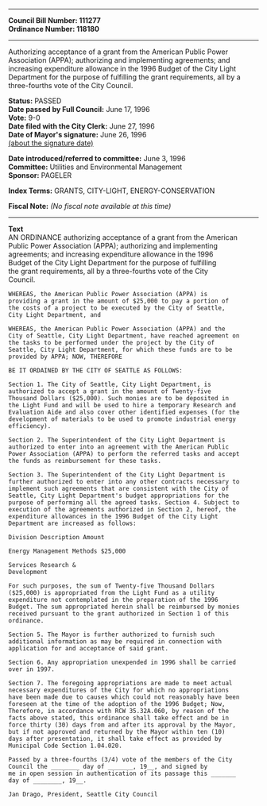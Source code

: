 * * * * *  
  
**Council Bill Number: [](#h0)[](#h2)111277**   
**Ordinance Number: 118180**  
  
* * * * *  
  
Authorizing acceptance of a grant from the American Public Power Association (APPA); authorizing and implementing agreements; and increasing expenditure allowance in the 1996 Budget of the City Light Department for the purpose of fulfilling the grant requirements, all by a three-fourths vote of the City Council.  
  
**Status:** PASSED   
**Date passed by Full Council:** June 17, 1996   
**Vote:** 9-0   
**Date filed with the City Clerk:** June 27, 1996   
**Date of Mayor's signature:** June 26, 1996   
[(about the signature date)](/~public/approvaldate.htm)   
  
  
**Date introduced/referred to committee:** June 3, 1996   
**Committee:** Utilities and Environmental Management   
**Sponsor:** PAGELER   
  
**Index Terms:** GRANTS, CITY-LIGHT, ENERGY-CONSERVATION  
  
**Fiscal Note:** *(No fiscal note available at this time)*  
  
* * * * *  
  
**Text**  
    AN ORDINANCE authorizing acceptance of a grant from the American  
    Public Power Association (APPA); authorizing and implementing  
    agreements; and increasing expenditure allowance in the 1996  
    Budget of the City Light Department for the purpose of fulfilling  
    the grant requirements, all by a three-fourths vote of the City  
    Council.  
  
    WHEREAS, the American Public Power Association (APPA) is  
    providing a grant in the amount of $25,000 to pay a portion of  
    the costs of a project to be executed by the City of Seattle,  
    City Light Department, and  
  
    WHEREAS, the American Public Power Association (APPA) and the  
    City of Seattle, City Light Department, have reached agreement on  
    the tasks to be performed under the project by the City of  
    Seattle, City Light Department, for which these funds are to be  
    provided by APPA; NOW, THEREFORE  
  
    BE IT ORDAINED BY THE CITY OF SEATTLE AS FOLLOWS:  
  
    Section 1. The City of Seattle, City Light Department, is  
    authorized to accept a grant in the amount of Twenty-five  
    Thousand Dollars ($25,000). Such monies are to be deposited in  
    the Light Fund and will be used to hire a temporary Research and  
    Evaluation Aide and also cover other identified expenses (for the  
    development of materials to be used to promote industrial energy  
    efficiency).  
  
    Section 2. The Superintendent of the City Light Department is  
    authorized to enter into an agreement with the American Public  
    Power Association (APPA) to perform the referred tasks and accept  
    the funds as reimbursement for these tasks.  
  
    Section 3. The Superintendent of the City Light Department is  
    further authorized to enter into any other contracts necessary to  
    implement such agreements that are consistent with the City of  
    Seattle, City Light Department's budget appropriations for the  
    purpose of performing all the agreed tasks. Section 4. Subject to  
    execution of the agreements authorized in Section 2, hereof, the  
    expenditure allowances in the 1996 Budget of the City Light  
    Department are increased as follows:  
  
    Division Description Amount  
  
    Energy Management Methods $25,000  
  
    Services Research &  
    Development  
  
    For such purposes, the sum of Twenty-five Thousand Dollars  
    ($25,000) is appropriated from the Light Fund as a utility  
    expenditure not contemplated in the preparation of the 1996  
    Budget. The sum appropriated herein shall be reimbursed by monies  
    received pursuant to the grant authorized in Section 1 of this  
    ordinance.  
  
    Section 5. The Mayor is further authorized to furnish such  
    additional information as may be required in connection with  
    application for and acceptance of said grant.  
  
    Section 6. Any appropriation unexpended in 1996 shall be carried  
    over in 1997.  
  
    Section 7. The foregoing appropriations are made to meet actual  
    necessary expenditures of the City for which no appropriations  
    have been made due to causes which could not reasonably have been  
    foreseen at the time of the adoption of the 1996 Budget; Now,  
    Therefore, in accordance with RCW 35.32A.060, by reason of the  
    facts above stated, this ordinance shall take effect and be in  
    force thirty (30) days from and after its approval by the Mayor,  
    but if not approved and returned by the Mayor within ten (10)  
    days after presentation, it shall take effect as provided by  
    Municipal Code Section 1.04.020.  
  
    Passed by a three-fourths (3/4) vote of the members of the City  
    Council the ________ day of _______, 19__, and signed by  
    me in open session in authentication of its passage this _______  
    day of ________, 19__.  
  
    Jan Drago, President, Seattle City Council  
